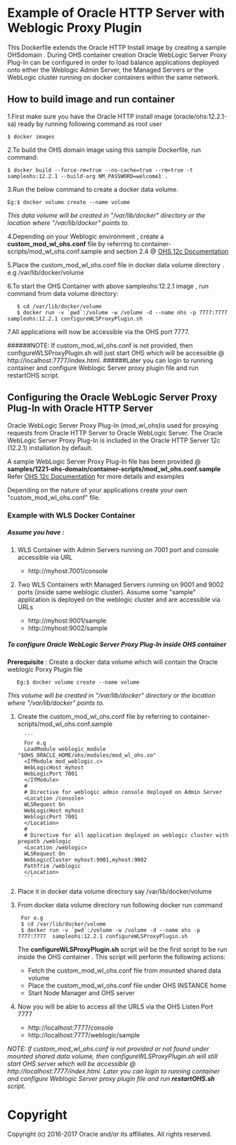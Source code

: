 Example of Oracle HTTP Server with Weblogic Proxy Plugin
===============
This Dockerfile extends the Oracle HTTP Install image by creating a sample OHSdomain .
During OHS container creation Oracle WebLogic Server Proxy Plug-In can be configured in order to load balance applications deployed onto either the Weblogic Admin Server, the Managed Servers or the  WebLogic cluster running on docker containers within the same network.

## How to build image and run container
1.First make sure you have the Oracle HTTP install image (oracle/ohs:12.2.1-sa) ready by running following command as root user

    $ docker images

2.To build the OHS domain image using this sample Dockerfile, run command:

    $ docker build --force-rm=true --no-cache=true --rm=true -t sampleohs:12.2.1 --build-arg NM_PASSWORD=welcome1 .

3.Run the below command to create a docker data volume.

    Eg:$ docker volume create --name volume

   _This data volume will be created in "/var/lib/docker" directory or the location where "/var/lib/docker" points to._

4.Depending on your Weblogic environment , create a **custom_mod_wl_ohs.conf** file by referring to container-scripts/mod_wl_ohs.conf.sample and section 2.4 @ [OHS 12c Documentation](http://docs.oracle.com/middleware/1221/webtier/develop-plugin/oracle.htm#PLGWL553)

5.Place the custom_mod_wl_ohs.conf file in docker data volume directory . e.g /var/lib/docker/volume

6.To start the OHS Container with above sampleohs:12.2.1 image , run command  from data volume directory:

       $ cd /var/lib/docker/volume
       $ docker run -v `pwd`:/volume -w /volume -d --name ohs -p 7777:7777  sampleohs:12.2.1 configureWLSProxyPlugin.sh

7.All applications will now be accessible via the OHS port 7777.

######NOTE: If custom_mod_wl_ohs.conf is not provided, then configureWLSProxyPlugin.sh will just start OHS which will be accessible @ http://localhost:7777/index.html.
######Later you can login to running container and configure Weblogic Server proxy plugin file and run restartOHS script.


## Configuring the Oracle WebLogic Server Proxy Plug-In with Oracle HTTP Server

Oracle WebLogic Server Proxy Plug-In (mod_wl_ohs)is used for proxying requests from Oracle HTTP Server to Oracle WebLogic Server.
The Oracle WebLogic Server Proxy Plug-In is included in the Oracle HTTP Server 12c (12.2.1) installation by default.

A sample WebLogic Server Proxy Plug-In file has been provided @ **samples/1221-ohs-domain/container-scripts/mod_wl_ohs.conf.sample**
Refer [OHS 12c Documentation](http://docs.oracle.com/middleware/1221/webtier/develop-plugin/oracle.htm#PLGWL553) for more details and examples

Depending on the nature of your applications create your own "custom_mod_wl_ohs.conf" file.


### Example with WLS Docker Container

##### Assume you have :

1. WLS Container with Admin Servers running on 7001 port and console accessible via URL
   - http://myhost:7001/console

2. Two WLS Containers with Managed Servers running on 9001 and 9002 ports (inside same weblogic cluster).
   Assume some "sample" application is deployed on the weblogic cluster and are accessible via URLs
   - http://myhost:9001/sample
   - http://myhost:9002/sample

##### To configure Oracle WebLogic Server Proxy Plug-In inside OHS container

**Prerequisite** : Create a docker data volume which will contain the Oracle weblogic Porxy Plugin file

       Eg:$ docker volume create --name volume

_This volume will be created in "/var/lib/docker" directory or the location where "/var/lib/docker" points to._

1. Create the custom_mod_wl_ohs.conf file by referring to container-scripts/mod_wl_ohs.conf.sample

         ```
         For e.g
         LoadModule weblogic_module  "$OHS_ORACLE_HOME/ohs/modules/mod_wl_ohs.so"
         <IfModule mod_weblogic.c>
         WebLogicHost myhost
         WebLogicPort 7001
         </IfModule>
         #
         # Directive for weblogic admin console deployed on Admin Server
         <Location /console>
         WLSRequest On
         WebLogicHost myhost
         WeblogicPort 7001
         </Location>
         #
         # Directive for all application deployed on weblogic cluster with prepath /weblogic
         <Location /weblogic>
         WLSRequest On
         WebLogicCluster myhost:9001,myhost:9002
         PathTrim /weblogic
         </Location>
         ```

2. Place it in docker data volume directory say /var/lib/docker/volume

3. From docker data volume directory run following docker run command

        For e.g
        $ cd /var/lib/docker/volume
        $ docker run -v `pwd`:/volume -w /volume -d --name ohs -p 7777:7777  sampleohs:12.2.1 configureWLSProxyPlugin.sh

   The **configureWLSProxyPlugin.sh** script will be the first script to be run inside the OHS container .
   This script will perform the following actions:
   - Fetch the custom_mod_wl_ohs.conf file from mounted shared data volume
   - Place the custom_mod_wl_ohs.conf file under OHS INSTANCE home
   - Start Node Manager and OHS server

4. Now you will be able to access all the URLS via the OHS Listen Port 7777
    - http://localhost:7777/console
    - http://localhost:7777/weblogic/sample

 _NOTE: If custom_mod_wl_ohs.conf is not provided or not found under mounted shared data volume, then configureWLSProxyPlugin.sh will still start OHS server which will be accessible @ http://localhost:7777/index.html._
 _Later you can login to running container and configure Weblogic Server proxy plugin file and run **restartOHS.sh** script._


# Copyright
Copyright (c) 2016-2017 Oracle and/or its affiliates. All rights reserved.